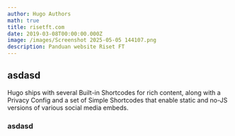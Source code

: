 ```yaml
---
author: Hugo Authors
math: true
title: risetft.com
date: 2019-03-08T00:00:00.000Z
image: /images/Screenshot 2025-05-05 144107.png
description: Panduan website Riset FT
---
```


## asdasd

Hugo ships with several Built-in Shortcodes for rich content, along with a Privacy Config and a set of Simple Shortcodes that enable static and no-JS versions of various social media embeds.

### asdasd

